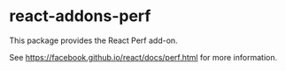 # react-addons-perf

This package provides the React Perf add-on.

See <https://facebook.github.io/react/docs/perf.html> for more information.